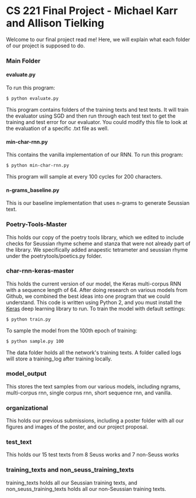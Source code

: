 # CS 221 Final Project - Michael Karr and Allison Tielking
Welcome to our final project read me! Here, we will explain what each folder of our project is supposed to do.

### Main Folder
#### evaluate.py

To run this program:
```bash
$ python evaluate.py
```
This program contains folders of the training texts and test texts. It will train the evaluator using SGD and then run through each test text to get the training and test error for our evaluator. You could modify this file to look at the evaluation of a specific .txt file as well.
#### min-char-rnn.py

This contains the vanilla implementation of our RNN. To run this program:
```bash
$ python min-char-rnn.py
```
This program will sample at every 100 cycles for 200 characters.
#### n-grams_baseline.py

This is our baseline implementation that uses n-grams to generate Seussian text.

### Poetry-Tools-Master

This holds our copy of the poetry tools library, which we edited to include checks for Seussian rhyme scheme and stanza that were not already part of the library. We specifically added anapestic tetrameter and seussian rhyme under the poetrytools/poetics.py folder.

### char-rnn-keras-master

This holds the current version of our model, the Keras multi-corpus RNN with a sequence length of 64. After doing research on various models from Github, we combined the best ideas into one program that we could understand. This code is written using Python 2, and you must install the [Keras](https://keras.io) deep learning library to run. To train the model with default settings: 
```bash
$ python train.py
```
To sample the model from the 100th epoch of training: 
```bash
$ python sample.py 100
```
The data folder holds all the network's training texts. A folder called logs will store a training_log after training locally.
### model_output

This stores the text samples from our various models, including ngrams, multi-corpus rnn, single corpus rnn, short sequence rnn, and vanilla.
### organizational

This holds our previous submissions, including a poster folder with all our figures and images of the poster, and our project proposal. 
### test_text

This holds our 15 test texts from 8 Seuss works and 7 non-Seuss works

### training_texts and non_seuss_training_texts

training_texts holds all our Seussian training texts, and non_seuss_training_texts holds all our non-Seussian training texts.
